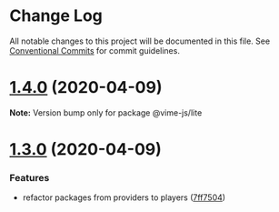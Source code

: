 # Change Log

All notable changes to this project will be documented in this file.
See [Conventional Commits](https://conventionalcommits.org) for commit guidelines.

# [1.4.0](https://github.com/vime-js/vime/tree/master/packages/vime-lite/compare/v1.3.0...v1.4.0) (2020-04-09)

**Note:** Version bump only for package @vime-js/lite





# [1.3.0](https://github.com/vime-js/vime/tree/master/packages/vime-lite/compare/v1.2.0...v1.3.0) (2020-04-09)


### Features

* refactor packages from providers to players ([7ff7504](https://github.com/vime-js/vime/tree/master/packages/vime-lite/commit/7ff75045788b267688f4cb7f970ce9bb3426036a))
